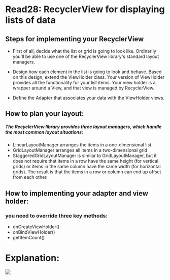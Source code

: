 # **Read28: RecyclerView for displaying lists of data**


## **Steps for implementing your RecyclerView**

* First of all, decide what the list or grid is going to look like. Ordinarily you'll be able to use one of the RecyclerView library's standard layout managers.

* Design how each element in the list is going to look and behave. Based on this design, extend the ViewHolder class. Your version of ViewHolder provides all the functionality for your list items. Your view holder is a wrapper around a View, and that view is managed by RecyclerView.

* Define the Adapter that associates your data with the ViewHolder views.


## How to plan your layout:

##### The RecyclerView library provides three layout managers, which handle the most common layout situations:
* LinearLayoutManager arranges the items in a one-dimensional list.
* GridLayoutManager arranges all items in a two-dimensional grid
* StaggeredGridLayoutManager is similar to GridLayoutManager, but it does not require that items in a row have the same height (for vertical grids) or items in the same column have the same width (for horizontal grids). The result is that the items in a row or column can end up offset from each other.


## How to implementing your adapter and view holder:
### **you need to override three key methods:**
* onCreateViewHolder()
* onBindViewHolder()
* getItemCount()



# **Explanation:**
![](https://i.stack.imgur.com/Okt2i.png)
